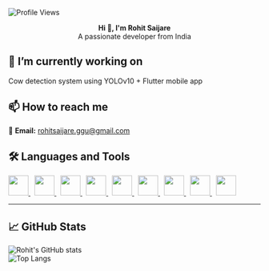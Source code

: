 ![Profile Views](https://komarev.com/ghpvc/?username=Rohit-Saijare&label=Profile%20views&color=0e75b6&style=flat)

<p align="center">
  <b>Hi 👋, I'm Rohit Saijare</b><br>
  A passionate developer from India
</p>

## 🔭 I’m currently working on  
Cow detection system using YOLOv10 + Flutter mobile app  
 
## 📫 How to reach me  
📩 **Email:** rohitsaijare.ggu@gmail.com  

## 🛠️ Languages and Tools

<a href="https://developer.mozilla.org/en-US/docs/Web/HTML" target="_blank">
  <img src="https://cdn.jsdelivr.net/gh/devicons/devicon/icons/html5/html5-original.svg" width="40"/>
</a> &nbsp;

<a href="https://developer.mozilla.org/en-US/docs/Web/CSS" target="_blank">
  <img src="https://cdn.jsdelivr.net/gh/devicons/devicon/icons/css3/css3-original.svg" width="40"/>
</a> &nbsp;

<a href="https://developer.mozilla.org/en-US/docs/Web/JavaScript" target="_blank">
  <img src="https://cdn.jsdelivr.net/gh/devicons/devicon/icons/javascript/javascript-original.svg" width="40"/>
</a> &nbsp;

<a href="https://www.python.org/" target="_blank">
  <img src="https://cdn.jsdelivr.net/gh/devicons/devicon/icons/python/python-original.svg" width="40"/>
</a> &nbsp;

<a href="https://firebase.google.com/" target="_blank">
  <img src="https://cdn.jsdelivr.net/gh/devicons/devicon/icons/firebase/firebase-plain.svg" width="40"/>
</a> &nbsp;

<a href="https://flutter.dev/" target="_blank">
  <img src="https://cdn.jsdelivr.net/gh/devicons/devicon/icons/flutter/flutter-original.svg" width="40"/>
</a> &nbsp;

<a href="https://www.mysql.com/" target="_blank">
  <img src="https://cdn.jsdelivr.net/gh/devicons/devicon/icons/mysql/mysql-original.svg" width="40"/>
</a> &nbsp;

<a href="https://git-scm.com/" target="_blank">
  <img src="https://cdn.jsdelivr.net/gh/devicons/devicon/icons/git/git-original.svg" width="40"/>
</a> &nbsp;

<a href="https://www.linux.org/" target="_blank">
  <img src="https://cdn.jsdelivr.net/gh/devicons/devicon/icons/linux/linux-original.svg" width="40"/>
</a>


---

## 📈 GitHub Stats  
![Rohit's GitHub stats](https://github-readme-stats.vercel.app/api?username=yourusername&show_icons=true&theme=github_dark)  
![Top Langs](https://github-readme-stats.vercel.app/api/top-langs/?username=yourusername&layout=compact&theme=github_dark)
